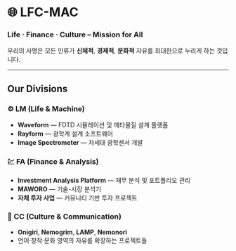 # 🌐 LFC-MAC

### Life · Finance · Culture – Mission for All

우리의 사명은 모든 인류가 **신체적**, **경제적**, **문화적** 자유를 최대한으로 누리게 하는 것입니다.

---

## Our Divisions

### ⚙️ LM (Life & Machine)
- **Waveform** — FDTD 시뮬레이션 및 메타물질 설계 플랫폼
- **Rayform** — 광학계 설계 소프트웨어
- **Image Spectrometer** — 차세대 광학센서 개발

### 💹 FA (Finance & Analysis)
- **Investment Analysis Platform** — 재무 분석 및 포트폴리오 관리
- **MAWORO** — 기술-시장 분석기
- **자체 투자 사업** — 커뮤니티 기반 투자 프로젝트

### 🎨 CC (Culture & Communication)
- **Onigiri**, **Nemogrim**, **LAMP**, **Nemonori**
- 언어·창작·문화 영역의 자유를 확장하는 프로젝트들

